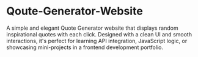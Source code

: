 # Qoute-Generator-Website
A simple and elegant Quote Generator website that displays random inspirational quotes with each click. Designed with a clean UI and smooth interactions, it's perfect for learning API integration, JavaScript logic, or showcasing mini-projects in a frontend development portfolio.
